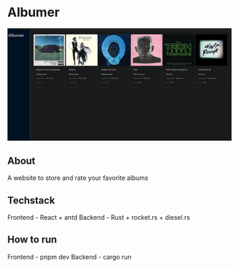 # Albumer
![alt text](image.png)

## About
A website to store and rate your favorite albums

## Techstack
Frontend - React + antd
Backend - Rust + rocket.rs + diesel.rs

## How to run
Frontend - pnpm dev
Backend - cargo run
